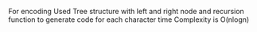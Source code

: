 For encoding Used Tree structure with left and right node and recursion function to generate code for each character time Complexity is O(nlogn)

